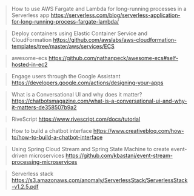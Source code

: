 > How to use AWS Fargate and Lambda for long-running processes in a Serverless app 
https://serverless.com/blog/serverless-application-for-long-running-process-fargate-lambda/

>  Deploy containers using Elastic Container Service and CloudFormation 
https://github.com/awslabs/aws-cloudformation-templates/tree/master/aws/services/ECS

> awesome-ecs 
https://github.com/nathanpeck/awesome-ecs#self-hosted-in-ec2

> Engage users through the Google Assistant 
https://developers.google.com/actions/designing-your-apps

> What is a Conversational UI and why does it matter?
https://chatbotsmagazine.com/what-is-a-conversational-ui-and-why-it-matters-de358507b9a2

> RiveScript
https://www.rivescript.com/docs/tutorial

> How to build a chatbot interface 
https://www.creativebloq.com/how-to/how-to-build-a-chatbot-interface

> Using Spring Cloud Stream and Spring State Machine to create event-driven microservices
https://github.com/kbastani/event-stream-processing-microservices

> Serverless stack
https://s3.amazonaws.com/anomaly/ServerlessStack/ServerlessStack-v1.2.5.pdf
